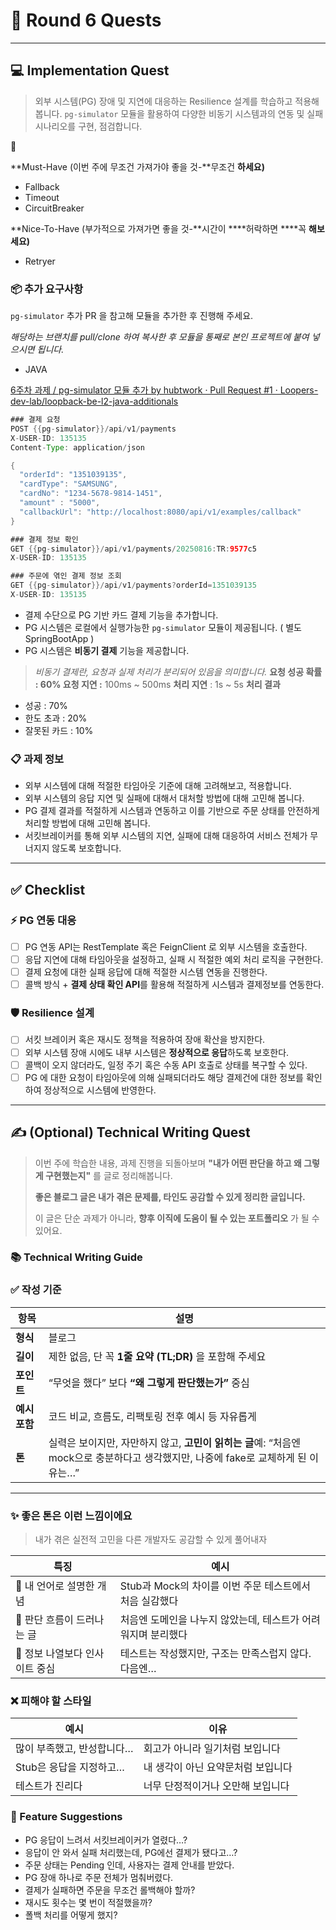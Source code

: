 # 📝 Round 6 Quests

---

## 💻 Implementation Quest

> 외부 시스템(PG) 장애 및 지연에 대응하는 Resilience 설계를 학습하고 적용해봅니다.
`pg-simulator` 모듈을 활용하여 다양한 비동기 시스템과의 연동 및 실패 시나리오를 구현, 점검합니다.
>

<aside>
🎯

**Must-Have (이번 주에 무조건 가져가야 좋을 것-**무조건 ****하세요**)**

- Fallback
- Timeout
- CircuitBreaker

**Nice-To-Have (부가적으로 가져가면 좋을 것-**시간이 ****허락하면 ****꼭 ****해보세요**)**

- Retryer
</aside>

### **📦 추가 요구사항**

`pg-simulator` 추가 PR 을 참고해 모듈을 추가한 후 진행해 주세요.

*해당하는 브랜치를 pull/clone 하여 복사한 후 모듈을 통째로 본인 프로젝트에 붙여 넣으시면 됩니다.*

- JAVA

[6주차 과제 / pg-simulator 모듈 추가 by hubtwork · Pull Request #1 · Loopers-dev-lab/loopback-be-l2-java-additionals](https://github.com/Loopers-dev-lab/loopback-be-l2-java-additionals/pull/1)

```java
### 결제 요청
POST {{pg-simulator}}/api/v1/payments
X-USER-ID: 135135
Content-Type: application/json

{
  "orderId": "1351039135",
  "cardType": "SAMSUNG",
  "cardNo": "1234-5678-9814-1451",
  "amount" : "5000",
  "callbackUrl": "http://localhost:8080/api/v1/examples/callback"
}

### 결제 정보 확인
GET {{pg-simulator}}/api/v1/payments/20250816:TR:9577c5
X-USER-ID: 135135

### 주문에 엮인 결제 정보 조회
GET {{pg-simulator}}/api/v1/payments?orderId=1351039135
X-USER-ID: 135135
```

- 결제 수단으로 PG 기반 카드 결제 기능을 추가합니다.
- PG 시스템은 로컬에서 실행가능한 `pg-simulator` 모듈이 제공됩니다. ( 별도 SpringBootApp )
- PG 시스템은 **비동기 결제** 기능을 제공합니다.

> *비동기 결제란, 요청과 실제 처리가 분리되어 있음을 의미합니다.*
**요청 성공 확률 : 60%
요청 지연 :** 100ms ~ 500ms
**처리 지연** : 1s ~ 5s
**처리 결과**
* 성공 : 70%
* 한도 초과 : 20%
* 잘못된 카드 : 10%
>

### 📋 과제 정보

- 외부 시스템에 대해 적절한 타임아웃 기준에 대해 고려해보고, 적용합니다.
- 외부 시스템의 응답 지연 및 실패에 대해서 대처할 방법에 대해 고민해 봅니다.
- PG 결제 결과를 적절하게 시스템과 연동하고 이를 기반으로 주문 상태를 안전하게 처리할 방법에 대해 고민해 봅니다.
- 서킷브레이커를 통해 외부 시스템의 지연, 실패에 대해 대응하여 서비스 전체가 무너지지 않도록 보호합니다.

---

## ✅ Checklist

### **⚡ PG 연동 대응**

- [ ]  PG 연동 API는 RestTemplate 혹은 FeignClient 로 외부 시스템을 호출한다.
- [ ]  응답 지연에 대해 타임아웃을 설정하고, 실패 시 적절한 예외 처리 로직을 구현한다.
- [ ]  결제 요청에 대한 실패 응답에 대해 적절한 시스템 연동을 진행한다.
- [ ]  콜백 방식 + **결제 상태 확인 API**를 활용해 적절하게 시스템과 결제정보를 연동한다.

### **🛡 Resilience 설계**

- [ ]  서킷 브레이커 혹은 재시도 정책을 적용하여 장애 확산을 방지한다.
- [ ]  외부 시스템 장애 시에도 내부 시스템은 **정상적으로 응답**하도록 보호한다.
- [ ]  콜백이 오지 않더라도, 일정 주기 혹은 수동 API 호출로 상태를 복구할 수 있다.
- [ ]  PG 에 대한 요청이 타임아웃에 의해 실패되더라도 해당 결제건에 대한 정보를 확인하여 정상적으로 시스템에 반영한다.

---

## ✍️ (Optional) Technical Writing Quest

> 이번 주에 학습한 내용, 과제 진행을 되돌아보며
**"내가 어떤 판단을 하고 왜 그렇게 구현했는지"** 를 글로 정리해봅니다.
>
>
> **좋은 블로그 글은 내가 겪은 문제를, 타인도 공감할 수 있게 정리한 글입니다.**
>
> 이 글은 단순 과제가 아니라, **향후 이직에 도움이 될 수 있는 포트폴리오** 가 될 수 있어요.
>

### 📚 Technical Writing Guide

### ✅ 작성 기준

| 항목 | 설명 |
| --- | --- |
| **형식** | 블로그 |
| **길이** | 제한 없음, 단 꼭 **1줄 요약 (TL;DR)** 을 포함해 주세요 |
| **포인트** | “무엇을 했다” 보다 **“왜 그렇게 판단했는가”** 중심 |
| **예시 포함** | 코드 비교, 흐름도, 리팩토링 전후 예시 등 자유롭게 |
| **톤** | 실력은 보이지만, 자만하지 않고, **고민이 읽히는 글**예: “처음엔 mock으로 충분하다고 생각했지만, 나중에 fake로 교체하게 된 이유는…” |

---

### ✨ 좋은 톤은 이런 느낌이에요

> 내가 겪은 실전적 고민을 다른 개발자도 공감할 수 있게 풀어내자
>

| 특징 | 예시 |
| --- | --- |
| 🤔 내 언어로 설명한 개념 | Stub과 Mock의 차이를 이번 주문 테스트에서 처음 실감했다 |
| 💭 판단 흐름이 드러나는 글 | 처음엔 도메인을 나누지 않았는데, 테스트가 어려워지며 분리했다 |
| 📐 정보 나열보다 인사이트 중심 | 테스트는 작성했지만, 구조는 만족스럽지 않다. 다음엔… |

### ❌ 피해야 할 스타일

| 예시 | 이유 |
| --- | --- |
| 많이 부족했고, 반성합니다… | 회고가 아니라 일기처럼 보입니다 |
| Stub은 응답을 지정하고… | 내 생각이 아닌 요약문처럼 보입니다 |
| 테스트가 진리다 | 너무 단정적이거나 오만해 보입니다 |

### 🎯 Feature Suggestions

- PG 응답이 느려서 서킷브레이커가 열렸다…?
- 응답이 안 와서 실패 처리했는데, PG에선 결제가 됐다고…?
- 주문 상태는 Pending 인데, 사용자는 결제 안내를 받았다.
- PG 장애 하나로 주문 전체가 멈춰버렸다.
- 결제가 실패하면 주문을 무조건 롤백해야 할까?
- 재시도 횟수는 몇 번이 적절했을까?
- 폴백 처리를 어떻게 했지?
